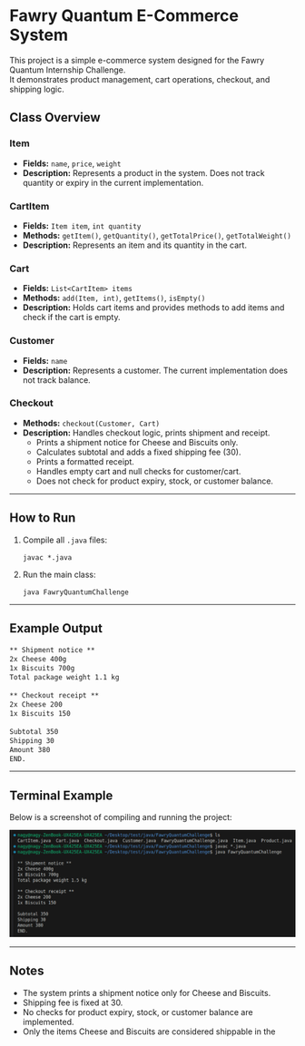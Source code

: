 # Fawry Quantum E-Commerce System

This project is a simple e-commerce system designed for the Fawry Quantum Internship Challenge.  
It demonstrates product management, cart operations, checkout, and shipping logic.

## Class Overview

### Item
- **Fields:** `name`, `price`, `weight`
- **Description:** Represents a product in the system. Does not track quantity or expiry in the current implementation.

### CartItem
- **Fields:** `Item item`, `int quantity`
- **Methods:** `getItem()`, `getQuantity()`, `getTotalPrice()`, `getTotalWeight()`
- **Description:** Represents an item and its quantity in the cart.

### Cart
- **Fields:** `List<CartItem> items`
- **Methods:** `add(Item, int)`, `getItems()`, `isEmpty()`
- **Description:** Holds cart items and provides methods to add items and check if the cart is empty.

### Customer
- **Fields:** `name`
- **Description:** Represents a customer. The current implementation does not track balance.

### Checkout
- **Methods:** `checkout(Customer, Cart)`
- **Description:** Handles checkout logic, prints shipment and receipt.  
  - Prints a shipment notice for Cheese and Biscuits only.
  - Calculates subtotal and adds a fixed shipping fee (30).
  - Prints a formatted receipt.
  - Handles empty cart and null checks for customer/cart.
  - Does not check for product expiry, stock, or customer balance.

---

## How to Run

1. Compile all `.java` files:
   ```
   javac *.java
   ```
2. Run the main class:
   ```
   java FawryQuantumChallenge
   ```

---

## Example Output

```
** Shipment notice **
2x Cheese 400g
1x Biscuits 700g
Total package weight 1.1 kg

** Checkout receipt **
2x Cheese 200
1x Biscuits 150

Subtotal 350
Shipping 30
Amount 380
END.
```

---

## Terminal Example

Below is a screenshot of compiling and running the project:

![Terminal Example](./terminal_output.png)

---

## Notes

- The system prints a shipment notice only for Cheese and Biscuits.
- Shipping fee is fixed at 30.
- No checks for product expiry, stock, or customer balance are implemented.
- Only the items Cheese and Biscuits are considered shippable in the